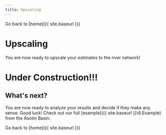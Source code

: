```yaml
---
title: Upscaling
---
```


Go back to [home]({{ site.baseurl }})

# Upscaling

You are now ready to upscale your estimates to the river network!

# Under Construction!!!


## What's next?
You are now ready to analyze your results and decide if they make any sense. Good luck!  Check out our full [example]({{ site.baseurl }}\6.Example) from the Asotin Basin.



Go back to [home]({{ site.baseurl }})




